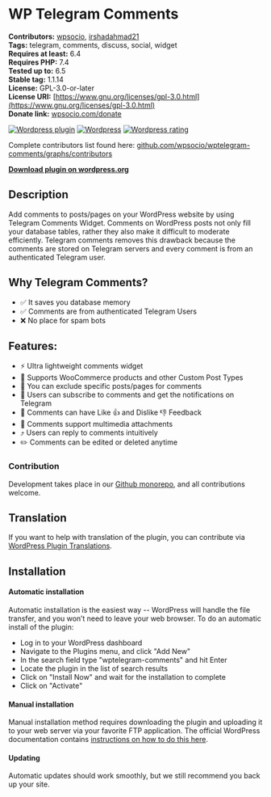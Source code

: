 # WP Telegram Comments

**Contributors:** [wpsocio](https://github.com/wpsocio), [irshadahmad21](https://github.com/irshadahmad21)  
**Tags:** telegram, comments, discuss, social, widget  
**Requires at least:** 6.4  
**Requires PHP:** 7.4  
**Tested up to:** 6.5  
**Stable tag:** 1.1.14  
**License:** GPL-3.0-or-later  
**License URI:** [https://www.gnu.org/licenses/gpl-3.0.html](https://www.gnu.org/licenses/gpl-3.0.html)  
**Donate link:** [wpsocio.com/donate](https://wpsocio.com/donate)

[![Wordpress plugin](https://img.shields.io/wordpress/plugin/v/wptelegram-comments.svg)](https://wordpress.org/plugins/wptelegram-comments/)
[![Wordpress](https://img.shields.io/wordpress/plugin/dt/wptelegram-comments.svg)](https://wordpress.org/plugins/wptelegram-comments/)
[![Wordpress rating](https://img.shields.io/wordpress/plugin/r/wptelegram-comments.svg)](https://wordpress.org/plugins/wptelegram-comments/)

Complete contributors list found here: [github.com/wpsocio/wptelegram-comments/graphs/contributors](https://github.com/wpsocio/wptelegram-comments/graphs/contributors)

**[Download plugin on wordpress.org](https://wordpress.org/plugins/wptelegram-comments/)**

## Description

Add comments to posts/pages on your WordPress website by using Telegram Comments Widget.
Comments on WordPress posts not only fill your database tables, rather they also make it difficult to moderate efficiently. Telegram comments removes this drawback because the comments are stored on Telegram servers and every comment is from an authenticated Telegram user.

## Why Telegram Comments?

- ✅ It saves you database memory
- ✅ Comments are from authenticated Telegram Users
- ❌ No place for spam bots

## Features:

- ⚡️ Ultra lightweight comments widget
- 🛒 Supports WooCommerce products and other Custom Post Types
- 🛂 You can exclude specific posts/pages for comments
- 🔔 Users can subscribe to comments and get the notifications on Telegram
- 👏 Comments can have Like 👍 and Dislike 👎 Feedback
- 📸 Comments support multimedia attachments
- ⤴️ Users can reply to comments intuitively
- ✏️ Comments can be edited or deleted anytime

### Contribution

Development takes place in our [Github monorepo](https://github.com/wpsocio/wp-projects), and all contributions welcome.

## Translation

If you want to help with translation of the plugin, you can contribute via [WordPress Plugin Translations](https://translate.wordpress.org/projects/wp-plugins/wptelegram-comments).

## Installation

#### Automatic installation

Automatic installation is the easiest way -- WordPress will handle the file transfer, and you won’t need to leave your web browser. To do an automatic install of the plugin:

- Log in to your WordPress dashboard
- Navigate to the Plugins menu, and click "Add New"
- In the search field type "wptelegram-comments" and hit Enter
- Locate the plugin in the list of search results
- Click on "Install Now" and wait for the installation to complete
- Click on "Activate"

#### Manual installation

Manual installation method requires downloading the plugin and uploading it to your web server via your favorite FTP application. The official WordPress documentation contains [instructions on how to do this here](https://wordpress.org/support/article/managing-plugins/#manual-plugin-installation).

#### Updating

Automatic updates should work smoothly, but we still recommend you back up your site.

